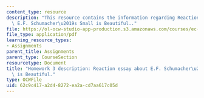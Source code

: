 ```yaml
---
content_type: resource
description: "This resource contains the information regarding Reaction essay about\
  \ E.F. Schumacher\u2019s Small is Beautiful.."
file: https://ol-ocw-studio-app-production.s3.amazonaws.com/courses/ec-701j-d-lab-i-development-fall-2009/62c9c417a2d48272ea2acd7aa617c05d_MITEC_701JF09_hw3.pdf
file_type: application/pdf
learning_resource_types:
- Assignments
parent_title: Assignments
parent_type: CourseSection
resourcetype: Document
title: "Homework 3 description: Reaction essay about E.F. Schumacher\u2019s Small\
  \ is Beautiful."
type: OCWFile
uid: 62c9c417-a2d4-8272-ea2a-cd7aa617c05d
---
```

